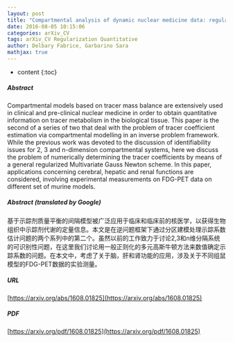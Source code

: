 ```yaml
---
layout: post
title: "Compartmental analysis of dynamic nuclear medicine data: regularization procedure and application to physiology"
date: 2016-08-05 10:15:06
categories: arXiv_CV
tags: arXiv_CV Regularization Quantitative
author: Delbary Fabrice, Garbarino Sara
mathjax: true
---
```


* content
{:toc}

##### Abstract
Compartmental models based on tracer mass balance are extensively used in clinical and pre-clinical nuclear medicine in order to obtain quantitative information on tracer metabolism in the biological tissue. This paper is the second of a series of two that deal with the problem of tracer coefficient estimation via compartmental modelling in an inverse problem framework. While the previous work was devoted to the discussion of identifiability issues for 2, 3 and n-dimension compartmental systems, here we discuss the problem of numerically determining the tracer coefficients by means of a general regularized Multivariate Gauss Newton scheme. In this paper, applications concerning cerebral, hepatic and renal functions are considered, involving experimental measurements on FDG-PET data on different set of murine models.

##### Abstract (translated by Google)
基于示踪剂质量平衡的间隔模型被广泛应用于临床和临床前的核医学，以获得生物组织中示踪剂代谢的定量信息。本文是在逆问题框架下通过分区建模处理示踪系数估计问题的两个系列中的第二个。虽然以前的工作致力于讨论2,3和n维分隔系统的可识别性问题，在这里我们讨论用一般正则化的多元高斯牛顿方法来数值确定示踪系数的问题。在本文中，考虑了关于脑，肝和肾功能的应用，涉及关于不同组鼠模型的FDG-PET数据的实验测量。

##### URL
[https://arxiv.org/abs/1608.01825](https://arxiv.org/abs/1608.01825)

##### PDF
[https://arxiv.org/pdf/1608.01825](https://arxiv.org/pdf/1608.01825)

